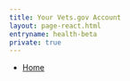 ```yaml
---
title: Your Vets.gov Account
layout: page-react.html
entryname: health-beta
private: true
---
```

<nav class="va-nav-breadcrumbs">
  <ul class="row va-nav-breadcrumbs-list" role="menubar" aria-label="Primary">
    <li><a href="/">Home</a></li>
  </ul>
</nav>

